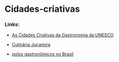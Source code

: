 # Cidades-criativas


### Links:

- [As Cidades Criativas da Gastronomia da UNESCO](https://foodandroad.com/pt-br/cidades-criativas-gastronomia-unesco/)

- [Culinária Juçareira](https://issuu.com/ubalab/docs/culinariajucareira)

- [polos gastronômicos no Brasil](https://brasilturis.com.br/viaje-pelo-paladar-conheca-os-principais-polos-do-turismo-gastronomico-nacional)
